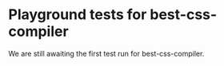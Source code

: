 # Playground tests for best-css-compiler
We are still awaiting the first test run for best-css-compiler.
